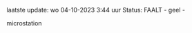 laatste update: 
wo 04-10-2023  3:44   uur 
Status: FAALT - geel - 
<div class="service Y">microstation</div>